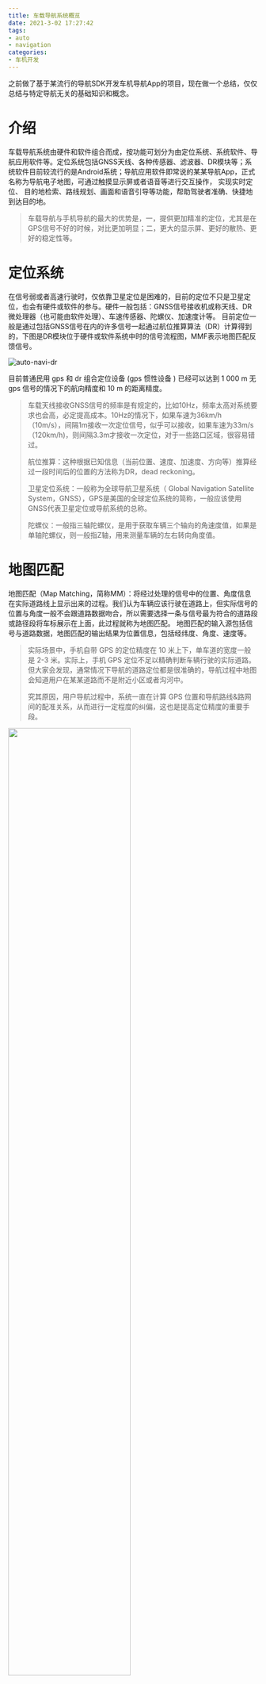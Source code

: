 ```yaml
---
title: 车载导航系统概览
date: 2021-3-02 17:27:42
tags:
- auto
- navigation
categories:
- 车机开发
---
```


之前做了基于某流行的导航SDK开发车机导航App的项目，现在做一个总结，仅仅总结与特定导航无关的基础知识和概念。

# 介绍

车载导航系统由硬件和软件组合而成，按功能可划分为由定位系统、系统软件、导航应用软件等。定位系统包括GNSS天线、各种传感器、滤波器、DR模块等；系统软件目前较流行的是Android系统；导航应用软件即常说的某某导航App，正式名称为导航电子地图，可通过触摸显示屏或者语音等进行交互操作， 实现实时定位、 目的地检索、路线规划、画面和语音引导等功能，帮助驾驶者准确、快捷地到达目的地。

> 车载导航与手机导航的最大的优势是，一，提供更加精准的定位，尤其是在GPS信号不好的时候，对比更加明显；二，更大的显示屏、更好的散热、更好的稳定性等。

# 定位系统

在信号弱或者高速行驶时，仅依靠卫星定位是困难的，目前的定位不只是卫星定位，也会有硬件或软件的参与。硬件一般包括：GNSS信号接收机或称天线、DR微处理器（也可能由软件处理）、车速传感器、陀螺仪、加速度计等。 目前定位一般是通过包括GNSS信号在内的许多信号一起通过航位推算算法（DR）计算得到的，下图是DR模块位于硬件或软件系统中时的信号流程图，MMF表示地图匹配反馈信号。

![auto-navi-dr](/images/auto-navi-dr.png)

目前普通民用 gps 和 dr 组合定位设备 (gps 惯性设备 ) 已经可以达到 1 000 m 无 gps 信号的情况下的航向精度和 10 m 的距离精度。

> 车载天线接收GNSS信号的频率是有规定的，比如10Hz，频率太高对系统要求也会高，必定提高成本。10Hz的情况下，如果车速为36km/h（10m/s），间隔1m接收一次定位信号，似乎可以接收，如果车速为33m/s（120km/h)，则间隔3.3m才接收一次定位，对于一些路口区域，很容易错过。
>
> 航位推算：这种根据已知信息（当前位置、速度、加速度、方向等）推算经过一段时间后的位置的方法称为DR，dead reckoning。
>
> 卫星定位系统：一般称为全球导航卫星系统（ Global Navigation Satellite System，GNSS），GPS是美国的全球定位系统的简称，一般应该使用GNSS代表卫星定位或导航系统的总称。
>
> 陀螺仪：一般指三轴陀螺仪，是用于获取车辆三个轴向的角速度值，如果是单轴陀螺仪，则一般指Z轴，用来测量车辆的左右转向角度值。

<!-- more -->

# 地图匹配

地图匹配（Map Matching，简称MM）：将经过处理的信号中的位置、角度信息在实际道路线上显示出来的过程。我们认为车辆应该行驶在道路上，但实际信号的位置与角度一般不会跟道路数据吻合，所以需要选择一条与信号最为符合的道路段或路径段将车标展示在上面，此过程就称为地图匹配。 地图匹配的输入源包括信号与道路数据，地图匹配的输出结果为位置信息，包括经纬度、角度、速度等。

> 实际场景中，手机自带 GPS 的定位精度在 10 米上下，单车道的宽度一般是 2-3 米。实际上，手机 GPS 定位不足以精确判断车辆行驶的实际道路。但大家会发现，通常情况下导航的道路定位都是很准确的，导航过程中地图会知道用户在某某道路而不是附近小区或者沟河中。
>
> 究其原因，用户导航过程中，系统一直在计算 GPS 位置和导航路线&路网间的配准关系，从而进行一定程度的纠偏，这也是提高定位精度的重要手段。

<img src="/images/auto-map-match.jpg" width="70%" height="70%">

地图匹配可分为两类：一类是导航和偏航，匹配非闭环路线；另一类为巡航，匹配路网。

地图匹配的核心是匹配算法，常见算法有离散点集匹配和曲线拟合：

- 离散点集匹配。相对简单，随机离散点没有形状和拓扑关系，用欧氏距离作吸附即可，典型应用如离散热力图。效率低。
- 曲线拟合：评价曲线相似性的一般要素有长度、形状、曲率、拓扑关系、方向比如正向逆向、距离、属性例如交通规则左转右转禁行等信息。曲线拟合基于几何、拓扑、概率等可细分为多个方法。

地图匹配反馈（Map-Matching Feedback）简称 MMF，将地图匹配的结果通知给 DR（推算及位置融合模块） 模块。

# 导航电子地图

用户最终看到的导航应用软件是由定位和地图共同组合的结果。导航电子地图包含的地图数据有道路数据（路段和节点）、 POI数据（特征点数据，兴趣点）、背景数据（建筑层、水系、植被）、行政区域数据、图形文件（高速出入口等）、语音文件等。其主要功能为地图显示、地图匹配、路线规划、路线引导等。

# 路网与拓扑

现实世界中的道路是千变万化的，一般需要将这些道路抽象为基本的路段和节点（路网），再建立它们之间的拓扑关系，以实现地图匹配、路线规划等功能。路网的基本要素：点实体（节点）和线实体（路段）。

**路段**。路段一般作为道路的最小空间描述单元，即路段是具有同一属性在路网中相互独立且最小的道路图形特征。路段属性有：编号、路段、长度、宽度、道路等级、最高速度限制、是否收费与收费标准、实时路况信息（交通事故、堵塞程度等）、允许车辆类型，等等。

> 每一条道路，对应一些属性信息，例如道路的交通限制、道路名称、道路宽度等，所以需要根据属性信息的变化把一些道路拆分为更小的路段，现实世界里的一条道路一般会划分为多个路段。

**节点**。节点并不是一个实际意义上的点，它是一个抽象的概念，即可能使车辆行驶路线发生改变的控制点：

- 道路的交叉口或者路的终点。
- 道路特性发生改变的点，如在该点道路的宽度显著增加或者减少，或者从该点开始道路需要收费行驶等。
- 可能进行转向操作的点，如进行物理分隔的道路中间将隔离栏(带)打开，专供车辆掉头的点。
- 快速路的出入口等。直接影响车辆导航系统路线计算的结果的点。

常见节点：多道交叉口、环岛型交叉口、快速路的出入口、U型转弯口、道路连接点、复杂的立交桥等。

节点的属性有：编号、坐标、灯控路口的时间配时、节点的车辆行驶平均时间延误、交叉口转向限制等。

**路网拓扑结构**

路段之间的连接关系的表达即路段通过节点建立拓扑关系。建立拓扑关系的路网可以方便的执行地图匹配、路线规划等道路计算。

> 拓扑，就是把实体抽象成与其大小、形状无关的“点”，而把连接实体的线路抽象成“线”，进而以图的形式来表示这些点与线之间关系的方法。其目的在于研究这些点、线之间的相连关系。表示点和线之间关系的图被称为拓扑结构图。

常用模型为路段-链数据模型，基本思想：将路网的基本单元“路段”作为图的顶点，而将路段之间的允许转向行为（这种转向行为称作“链”）作为图的弧。

**导航路线与路段分析**

一个完整的导航路线（path），会被划分为多个聚合段（group segment），聚合段一般对应实际的道路；一个聚合段包括对应多个导航段（segment），导航段对应导航播报的基本单位，但未必对应最小的路段单位；导航段可以包含多个路段（link），路段表示道路的最小空间描述单元。用户关心的是导航段和聚合段。

- Link：路段，道路的最小描述单元。比如两个指示牌间的路段、路口与指示牌间的路段等、。
- Segment：导航段，导航播报最小单元。两个转弯路口或道路有明显改变的节点之间的道路。
- GroupSegment：聚合段，从一条路完全进入另外一条路之间的路段，与物理道路对应，但不一定完全对应。

# 地图和图层

目前的GIS软件都采用分层结构组织地图数据，把同一类或几类地理要素的信息放在同一个图层，整个地图数据按照图层->地图->地图集来组织，每个图层存储管理同类地图元素：

- 地图集：地图集包含了导航软件所能加载的所有地图数据, 它是一个存放地图的容器。
- 地图：地图是通过地图集检索得到一个对象，它包含的是一个行政区划的地图数据。同时地图也是存放图层的一个容器。
- 图层：一个图层代表的是一种地图数据元素的集合。

# 其他相关概念

## 车辆坐标系

与机动车相关的坐标系有许多，常见的有：

- 世界坐标系：用于描述车辆在世界的位置。
- 车辆坐标系：用于描述车辆的速度、旋转等，原点位于车辆中。
- 车内设备坐标系：比如车机的坐标系，用于描述设备自身的速度、角速度等，原点在设备中。
- 设备芯片：比如加速度计、陀螺仪等，用于描述芯片原始的值。原点在芯片中。

![auto-coordinate](/images/auto-coordinate.jpg)

**车辆坐标系**

由于XYZ坐标系不能很好地描述车辆的转动，因此一般用RPY（Roll-Pitch-Yaw）轴表示：

- Roll轴。滚转轴，轴正方向指向车辆前方，绕轴转动表示车辆在做滚转的动作。对应X轴或Y轴。
- Pitch轴。俯仰轴，轴正方向指向车辆右侧，绕轴转动表示车辆在做俯仰的动作。对应Y轴或X轴。
- Yaw轴。偏航轴，轴正方向指向车顶上方或车底下方，绕轴转动表示车辆在做偏航（转弯）的动作。对应Z轴。

<img src="/images/auto-directional-rotations.png" width="70%" height="70%">

明确了轴正向方向后就可以确认正负值定义。对陀螺仪来说，需借助右手法则，拇指朝向轴正向，屈指方向为输出正值的方向；对加速度计来说，轴正向的加速度为正值。

一般设备芯片与车机的坐标系并不一致，而是存在角度差，称为安装角。安装角会导致传感器输出值计算过程中的误差，因此需要提前测出安装角并传给相关处理单元。

## 加速度计

加速度计（Accelerometer），用于获取车辆三个轴向的加速度值，常见三轴数值规定如下：

- Roll轴。车尾指向车头	车辆向前加速输出变大，刹车输出变小
- Pitch轴。车左侧指向车右侧，车辆向右横移输出变大，向左横移输出变小
- Yaw轴。车底指向车顶，车辆水平静止，输出+1.0；垂直向上加速，输出大于+1.0；垂直向下加速，输出小于+1.0。静止时的1.0表示一个重力加速度g。

## 陀螺仪

陀螺仪（Gyroscope），用来测量角速度或保持方向器具。它是一个旋转的轮子或圆盘，其中的自旋轴可以是任何方向。根据角动量守恒，当旋转时，自旋轴的方向不受影响。一般指三轴陀螺仪，是用于获取车辆三个轴向的角速度值，如果是单轴陀螺仪，则一般指Z轴，用来测量车辆的左右转向角度值。

陀螺仪零偏。指陀螺仪在无外部输入（车辆静止或匀速直线行驶）状态下，所输出的值不等于0的状态，零偏亦指这种状态下输出的误差值。

陀螺仪温漂。指陀螺仪零偏随着传感器本身温度不同而变化的特性。

陀螺仪轴向验证。

## 航向

中文里航向对应英文里的Course或Heading，但这二者是有区别的：

- Course。表示机车（或飞机或船）的实际航行轨迹的方向，是机车本身的速度、风速等叠加后的合速度的方向。
- Heading。仅仅指机车（或飞机或船）车头指向的方向。

<img src="/images/auto-heading-course.png" width="30%" height="30%">

上图中AB是飞机的Heading方向，由于风速的影响，飞机的航向偏移到AC方向即Course。一般意义上，中文里航向指的就是Course，实际航行的路径方向。

## 常用术语

| 术语缩写 | 全称                               | 描述                              |
| -------- | ---------------------------------- | --------------------------------- |
| EGL      | Embedded Graphics Library          | 嵌入图形库                        |
| GPS      | Global Positioning System          | 美国的全球定位系统                |
| GNSS     | Global Navigation Satellite System | 全球导航卫星系统                  |
| HMI      | Human Machine Interface            | 人机交互接口，通常指SDK之上的开发 |
| POI      | Point of Interest                  | 兴趣点                            |
| TBT      | Turn By Turn                       | 逐向导航                          |
| TMC      | Traffic Message Channel            | 交通实时信息频道                  |
| TTS      | Text To Speech                     | 从文本到语音                      |
| TR       | Traffic Radar                      |                                   |
| MM       | Map-Matching                       | 地图匹配                          |
| SA/PA    | Server Area / Parking Area         | 服务区、停车区                    |
| DR       | Dead Reckoning                     | 航位推算                          |









# 参考

- [维基百科-卫星导航](https://en.wikipedia.org/wiki/Satellite_navigation)
- [维基百科-卫星星座](https://en.wikipedia.org/wiki/Satellite_constellation)
- [维基百科-伪距](https://zh.wikipedia.org/wiki/伪距)
- [维基百科-GNSS定位计算](https://en.wikipedia.org/wiki/GNSS_positioning_calculation#Note)
- [地图匹配实践](https://developer.aliyun.com/article/11)
- [地图数据处理之道路匹配篇](https://www.infoq.cn/article/axrxvv5h801wkkhekdov)
- [车辆轨迹地图匹配（Map-Matching）](https://zhuanlan.zhihu.com/p/83039334)
- [Wikipedia - Course (navigation)](https://en.wikipedia.org/wiki/Course_(navigation))
- [Wikipedia - Heading (navigation)](https://en.wikipedia.org/wiki/Heading_(navigation))
